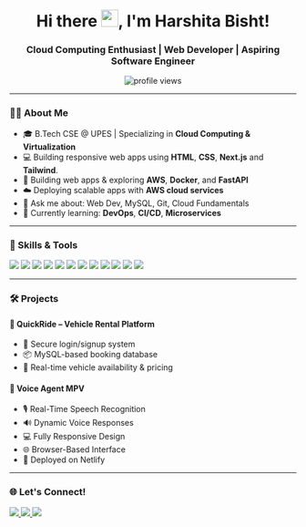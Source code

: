 <h1 align="center">Hi there <img src="https://media.giphy.com/media/hvRJCLFzcasrR4ia7z/giphy.gif" width="30px"/>, I'm Harshita Bisht!</h1>
<h3 align="center">Cloud Computing Enthusiast | Web Developer | Aspiring Software Engineer</h3>

<p align="center">
  <img src="https://komarev.com/ghpvc/?username=harshitabisht05&label=Profile%20views&color=0e75b6&style=flat" alt="profile views"/>
</p>

---

### 👩‍💻 About Me

- 🎓 B.Tech CSE @ UPES | Specializing in **Cloud Computing & Virtualization**
- 💻 Building responsive web apps using **HTML**, **CSS**, **Next.js** and **Tailwind**.
- 🔭 Building web apps & exploring **AWS**, **Docker**, and **FastAPI**
- ☁️ Deploying scalable apps with **AWS cloud services**
- 💬 Ask me about: Web Dev, MySQL, Git, Cloud Fundamentals
- 🌱 Currently learning: **DevOps**, **CI/CD**, **Microservices**

---

### 🚀 Skills & Tools

<p align="left">
  <!-- Languages -->
  <img src="https://img.shields.io/badge/C-00599C?style=for-the-badge&logo=c&logoColor=white"/>
  <img src="https://img.shields.io/badge/Python-3670A0?style=for-the-badge&logo=python&logoColor=white"/>
  <img src="https://img.shields.io/badge/Java-ED8B00?style=for-the-badge&logo=java&logoColor=white"/>
  <img src="https://img.shields.io/badge/HTML5-E34F26?style=for-the-badge&logo=html5&logoColor=white"/>
  <img src="https://img.shields.io/badge/CSS3-1572B6?style=for-the-badge&logo=css3&logoColor=white"/>
  <img src="https://img.shields.io/badge/JavaScript-F7DF1E?style=for-the-badge&logo=javascript&logoColor=black"/>

  <!-- Tools -->
  <img src="https://img.shields.io/badge/MySQL-005C84?style=for-the-badge&logo=mysql&logoColor=white"/>
  <img src="https://img.shields.io/badge/Firebase-FFCA28?style=for-the-badge&logo=firebase&logoColor=black"/>
  <img src="https://img.shields.io/badge/AWS-232F3E?style=for-the-badge&logo=amazon-aws&logoColor=white"/>
  <img src="https://img.shields.io/badge/Docker-2496ED?style=for-the-badge&logo=docker&logoColor=white"/>
  <img src="https://img.shields.io/badge/Git-F05032?style=for-the-badge&logo=git&logoColor=white"/>
  <img src="https://img.shields.io/badge/VS%20Code-0078D4?style=for-the-badge&logo=visual-studio-code&logoColor=white"/>
</p>

---

### 🛠 Projects

#### 🚗 QuickRide – Vehicle Rental Platform
- 🔐 Secure login/signup system
- 📦 MySQL-based booking database
- 🎯 Real-time vehicle availability & pricing

#### 💬 Voice Agent MPV
- 🎙 Real-Time Speech Recognition
- 🔊 Dynamic Voice Responses
- 💻 Fully Responsive Design
- 🌐 Browser-Based Interface
- 🚀 Deployed on Netlify
---

### 🌐 Let's Connect!

<p align="left">
  <a href="mailto:harshitabisht0515@gmail.com">
    <img src="https://img.shields.io/badge/Email-D14836?style=for-the-badge&logo=gmail&logoColor=white"/>
  </a>
  <a href="https://www.linkedin.com/in/harshitabisht0511/">
    <img src="https://img.shields.io/badge/LinkedIn-0077B5?style=for-the-badge&logo=linkedin&logoColor=white"/>
  </a>
  <a href="https://github.com/harshitabisht05">
    <img src="https://img.shields.io/badge/GitHub-100000?style=for-the-badge&logo=github&logoColor=white"/>
  </a>
</p>
